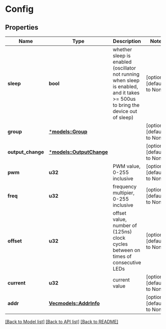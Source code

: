 # Config

## Properties
Name | Type | Description | Notes
------------ | ------------- | ------------- | -------------
**sleep** | **bool** | whether sleep is enabled (oscillator not running when sleep is enabled, and it takes >= 500us to bring the device out of sleep) | [optional] [default to None]
**group** | [***models::Group**](group.md) |  | [optional] [default to None]
**output_change** | [***models::OutputChange**](outputChange.md) |  | [optional] [default to None]
**pwm** | **u32** | PWM value, 0-255 inclusive | [optional] [default to None]
**freq** | **u32** | frequency multipier, 0-255 inclusive | [optional] [default to None]
**offset** | **u32** | offset value, number of (125ns) clock cycles between on times of consecutive LEDs | [optional] [default to None]
**current** | **u32** | current value | [optional] [default to None]
**addr** | [**Vec<models::AddrInfo>**](addrInfo.md) |  | [optional] [default to None]

[[Back to Model list]](../README.md#documentation-for-models) [[Back to API list]](../README.md#documentation-for-api-endpoints) [[Back to README]](../README.md)



